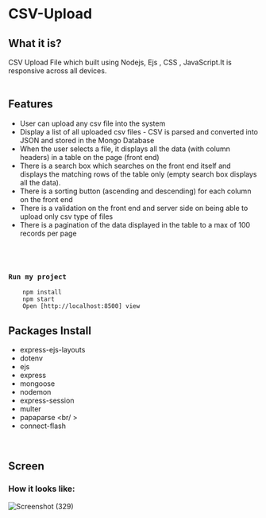 # CSV-Upload
## What it is?
CSV Upload File which built using Nodejs, Ejs , CSS , JavaScript.It is responsive across all devices.
<br/>
<br/>
## Features 
- User can upload any csv file into the system
- Display a list of all uploaded csv files - CSV is parsed and converted into JSON and stored in the Mongo Database
- When the user selects a file, it displays all the data (with column headers) in a table on the page (front end)
- There is a search box which searches on the front end itself and displays the matching rows of the table only (empty search box displays all the data).
- There is a sorting button (ascending and descending) for each column on the front end
- There is a validation on the front end and server side on being able to upload only csv type of files
- There is a pagination of the data displayed in the table to a max of 100 records per page
<br/>
<br/>

### `Run my project`
```shell
    npm install
    npm start
    Open [http://localhost:8500] view
```

## Packages Install
- express-ejs-layouts <br/>
- dotenv<br/>
- ejs<br/>
- express<br/>
- mongoose<br/>
- nodemon<br/>
- express-session<br/>
- multer <br/>
- papaparse <br/ >
- connect-flash <br />
<br/>

## Screen

### How it looks like:

![Screenshot (329)](https://github.com/ajaykumar2pp/CSV-Upload-File-Nodejs/assets/102378038/c0359b93-7496-47cf-bc96-8f48a8d4105e)







